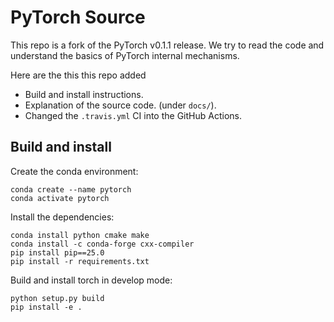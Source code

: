# PyTorch Source

This repo is a fork of the PyTorch v0.1.1 release.
We try to read the code and understand the basics of PyTorch internal mechanisms.

Here are the this this repo added
* Build and install instructions.
* Explanation of the source code. (under `docs/`).
* Changed the `.travis.yml` CI into the GitHub Actions.

## Build and install

Create the conda environment:

```shell
conda create --name pytorch
conda activate pytorch
```

Install the dependencies:

```shell
conda install python cmake make
conda install -c conda-forge cxx-compiler
pip install pip==25.0
pip install -r requirements.txt
```

Build and install torch in develop mode:

```shell
python setup.py build
pip install -e .
```
